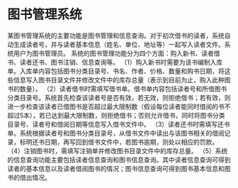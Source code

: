 # 图书管理系统

  某图书管理系统的主要功能是图书管理和信息查询。对于初次借书的读者，系统自动生成读者号，并与读者基本信息（姓名、单位、地址等）一起写入读者文件。系统用户为图书管理员。
系统的图书管理功能分为四个方面：购入新书、读者借书、读者还书、图书注销、信息查询等。
（1）购入新书时需要为该书编制入库单。入库单内容包括图书分类目录号、书名、作者、价格、数量和购书日期，将这些信息写入图书目录文件并修改文件中的库存总量（表示到目前为止，购入此种图书的数量）。
（2）读者借书时需填写借书单。借书单内容包括读者号和所借图书分类目录号。系统首先检查该读者号是否有效，若无效，则拒绝借书；若有效，则进一步检查该读者已借图书是否超过最大限制数（假设每位读者能同时借阅的书不超过5本），若已达到最大限制数，则拒绝借书；否则允许借书，同时将图书分类目录号、读者号和借阅日期等信息写入借书文件中。
（3）读者还书时需填写还书单。系统根据读者号和图书分类目录号，从借书文件中读出与该图书相关的借阅记录，标明还书日期，再写回到借书文件中，若图书逾期，则处以相应的罚款。
（4）注销图书时，需填写注销单并修改图书目录文件中的库存总量。
    （5）系统的信息查询功能主要包括读者信息查询和图书信息查询。其中读者信息查询可得到读者的基本信息以及读者借阅图书的情况；图书信息查询可得到图书基本信息和图书的借出情况。